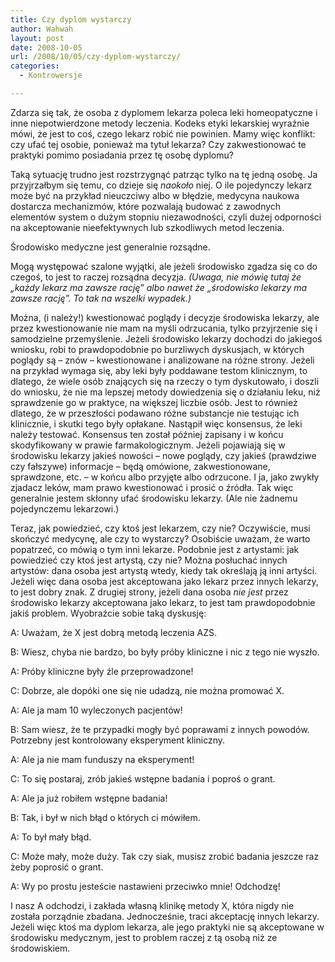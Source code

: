 ```yaml
---
title: Czy dyplom wystarczy
author: Wahwah
layout: post
date: 2008-10-05
url: /2008/10/05/czy-dyplom-wystarczy/
categories:
  - Kontrowersje

---
```

Zdarza się tak, że osoba z dyplomem lekarza poleca leki homeopatyczne i inne niepotwierdzone metody leczenia. Kodeks etyki lekarskiej wyraźnie mówi, że jest to coś, czego lekarz robić nie powinien. Mamy więc konflikt: czy ufać tej osobie, ponieważ ma tytuł lekarza? Czy zakwestionować te praktyki pomimo posiadania przez tę osobę dyplomu?

<!--more-->


  
Taką sytuację trudno jest rozstrzygnąć patrząc tylko na tę jedną osobę. Ja przyjrzałbym się temu, co dzieje się _naokoło_ niej. O ile pojedynczy lekarz może być na przykład nieuczciwy albo w błędzie, medycyna naukowa dostarcza mechanizmów, które pozwalają budować z zawodnych elementów system o dużym stopniu niezawodności, czyli dużej odporności na akceptowanie nieefektywnych lub szkodliwych metod leczenia.

Środowisko medyczne jest generalnie rozsądne.

Mogą występować szalone wyjątki, ale jeżeli środowisko zgadza się co do czegoś, to jest to raczej rozsądna decyzja. _(Uwaga, nie mówię tutaj że „każdy lekarz ma zawsze rację” albo nawet że „środowisko lekarzy ma zawsze rację”. To tak na wszelki wypadek.)_

Można, (i należy!) kwestionować poglądy i decyzje środowiska lekarzy, ale przez kwestionowanie nie mam na myśli odrzucania, tylko przyjrzenie się i samodzielne przemyślenie. Jeżeli środowisko lekarzy dochodzi do jakiegoś wniosku, robi to prawdopodobnie po burzliwych dyskusjach, w których poglądy są &#8211; znów &#8211; kwestionowane i analizowane na różne strony. Jeżeli na przykład wymaga się, aby leki były poddawane testom klinicznym, to dlatego, że wiele osób znających się na rzeczy o tym dyskutowało, i doszli do wniosku, że nie ma lepszej metody dowiedzenia się o działaniu leku, niż sprawdzenie go w praktyce, na większej liczbie osób. Jest to również dlatego, że w przeszłości podawano różne substancje nie testując ich klinicznie, i skutki tego były opłakane. Nastąpił więc konsensus, że leki należy testować. Konsensus ten został później zapisany i w końcu skodyfikowany w prawie farmakologicznym. Jeżeli pojawiają się w środowisku lekarzy jakieś nowości &#8211; nowe poglądy, czy jakieś (prawdziwe czy fałszywe) informacje &#8211; będą omówione, zakwestionowane, sprawdzone, etc. &#8211; w końcu albo przyjęte albo odrzucone. I ja, jako zwykły zjadacz leków, mam prawo kwestionować i prosić o źródła. Tak więc generalnie jestem skłonny ufać środowisku lekarzy. (Ale nie żadnemu pojedynczemu lekarzowi.)

Teraz, jak powiedzieć, czy ktoś jest lekarzem, czy nie? Oczywiście, musi skończyć medycynę, ale czy to wystarczy? Osobiście uważam, że warto popatrzeć, co mówią o tym inni lekarze. Podobnie jest z artystami: jak powiedzieć czy ktoś jest artystą, czy nie? Można posłuchać innych artystów: dana osoba jest artystą wtedy, kiedy tak określają ją inni artyści. Jeżeli więc dana osoba jest akceptowana jako lekarz przez innych lekarzy, to jest dobry znak. Z drugiej strony, jeżeli dana osoba <span style="font-style: italic;">nie jest</span> przez środowisko lekarzy akceptowana jako lekarz, to jest tam prawdopodobnie jakiś problem. Wyobraźcie sobie taką dyskusję:

A: Uważam, że X jest dobrą metodą leczenia AZS.
  
B: Wiesz, chyba nie bardzo, bo były próby kliniczne i nic z tego nie wyszło.
  
A: Próby kliniczne były źle przeprowadzone!
  
C: Dobrze, ale dopóki one się nie udadzą, nie można promować X.
  
A: Ale ja mam 10 wyleczonych pacjentów!
  
B: Sam wiesz, że te przypadki mogły być poprawami z innych powodów. Potrzebny jest kontrolowany eksperyment kliniczny.
  
A: Ale ja nie mam funduszy na eksperyment!
  
C: To się postaraj, zrób jakieś wstępne badania i poproś o grant.
  
A: Ale ja już robiłem wstępne badania!
  
B: Tak, i był w nich błąd o których ci mówiłem.
  
A: To był mały błąd.
  
C: Może mały, może duży. Tak czy siak, musisz zrobić badania jeszcze raz żeby poprosić o grant.
  
A: Wy po prostu jesteście nastawieni przeciwko mnie! Odchodzę!

I nasz A odchodzi, i zakłada własną klinikę metody X, która nigdy nie została porządnie zbadana. Jednocześnie, traci akceptację innych lekarzy. Jeżeli więc ktoś ma dyplom lekarza, ale jego praktyki nie są akceptowane w środowisku medycznym, jest to problem raczej z tą osobą niż ze środowiskiem.